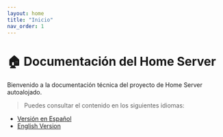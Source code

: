 ```yaml
---
layout: home
title: "Inicio"
nav_order: 1
---
```


# 🏠 Documentación del Home Server

Bienvenido a la documentación técnica del proyecto de Home Server autoalojado.

> Puedes consultar el contenido en los siguientes idiomas:

- [Versión en Español](./es/index.md)
- [English Version](./en/index.md)
